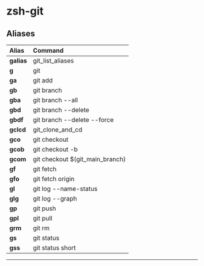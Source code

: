 # zsh-git

## Aliases

| Alias           | Command                                                   |
|:----------------|:----------------------------------------------------------|
| **galias**      | git_list_aliases                                          |
| **g**           | git                                                       |
| **ga**          | git add                                                   |
| **gb**          | git branch                                                |
| **gba**         | git branch --all                                          |
| **gbd**         | git branch --delete                                       |
| **gbdf**        | git branch --delete --force                               |
| **gclcd**       | git_clone_and_cd                                          |
| **gco**         | git checkout                                              |
| **gcob**        | git checkout -b                                           |
| **gcom**        | git checkout $(git_main_branch)                           |
| **gf**          | git fetch                                                 |
| **gfo**         | git fetch origin                                          |
| **gl**          | git log --name-status                                     |
| **glg**         | git log --graph                                           |
| **gp**          | git push                                                  |
| **gpl**         | git pull                                                  |
| **grm**         | git rm                                                    |
| **gs**          | git status                                                |
| **gss**         | git status short                                          |
-------------------------------------------------------------------------------
